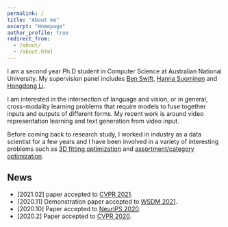 ```yaml
---
permalink: /
title: "About me"
excerpt: "Homepage"
author_profile: true
redirect_from: 
  - /about/
  - /about.html
---
```


I am a second year Ph.D student in Computer Science at Australian National University. My supervision panel includes [Ben Swift]( https://benswift.me/), [Hanna Suominen]( https://cecs.anu.edu.au/people/hanna-suominen) and [Hongdong Li]( http://users.cecs.anu.edu.au/~hongdong/).

I am interested in the intersection of language and vision, or in general, cross-modality learning problems that require models to fuse together inputs and outputs of different forms. My recent work is around video representation learning and text generation from video input.

Before coming back to research study, I worked in industry as a data scientist for a few years and I have been involved in a variety of interesting problems such as [3D fitting optimization](https://cecs.anu.edu.au/research/research-projects/3d-fitting-optimisation) and [assortment/category optimization](https://www.hivery.com/retail-fundamentals/page#assortment-optimization).

## News

* \[2021.02\] paper accepted to [CVPR 2021](http://cvpr2021.thecvf.com/).
* \[2020.11\] Demonstration paper accepted to [WSDM 2021](https://neurips.cc/Conferences/2020/).
* \[2020.10\] Paper accepted to [NeurIPS 2020](https://neurips.cc/Conferences/2020/).
* \[2020.2\] Paper accepted to [CVPR 2020](http://cvpr2020.thecvf.com/).